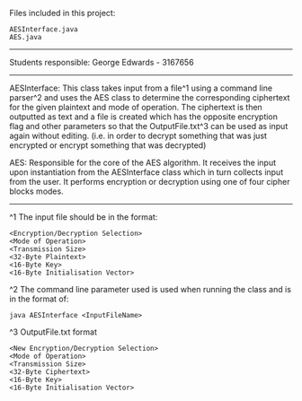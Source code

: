 Files included in this project:

	AESInterface.java
	AES.java

------------------------------------------------------------------------------------------------------

Students responsible:
George Edwards - 3167656

------------------------------------------------------------------------------------------------------

AESInterface:
This class takes input from a file^1 using a command line parser^2 and uses the AES class to determine the
corresponding ciphertext for the given plaintext and mode of operation.
The ciphertext is then outputted as text and a file is created which has the opposite encryption flag
and other parameters so that the OutputFile.txt^3 can be used as input again without editing.
(i.e. in order to decrypt something that was just encrypted or encrypt something that was decrypted)

AES:
Responsible for the core of the AES algorithm. It receives the input upon
instantiation from the AESInterface class which in turn collects input from
the user. It performs encryption or decryption using one of four cipher blocks
modes.

------------------------------------------------------------------------------------------------------
^1 The input file should be in the format:

	<Encryption/Decryption Selection>
	<Mode of Operation>
	<Transmission Size>
	<32-Byte Plaintext>
	<16-Byte Key>
	<16-Byte Initialisation Vector>


^2 The command line parameter used is used when running the class and is in the format of:

	java AESInterface <InputFileName>


^3 OutputFile.txt format

	<New Encryption/Decryption Selection>
	<Mode of Operation>
	<Transmission Size>
	<32-Byte Ciphertext>
	<16-Byte Key>
	<16-Byte Initialisation Vector>
